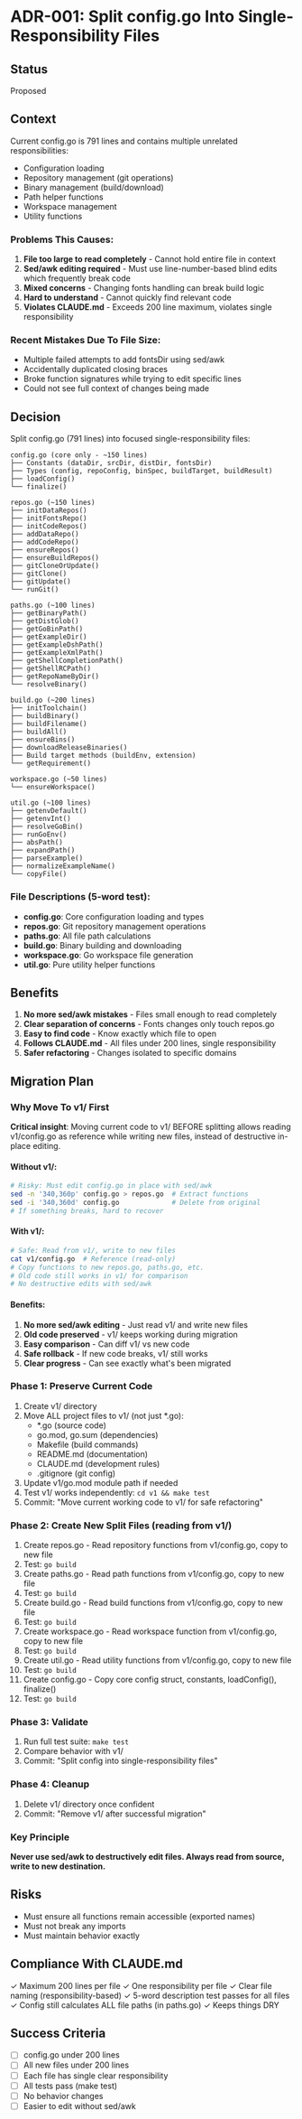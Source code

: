 # ADR-001: Split config.go Into Single-Responsibility Files

## Status
Proposed

## Context

Current config.go is 791 lines and contains multiple unrelated responsibilities:
- Configuration loading
- Repository management (git operations)
- Binary management (build/download)
- Path helper functions
- Workspace management
- Utility functions

### Problems This Causes:

1. **File too large to read completely** - Cannot hold entire file in context
2. **Sed/awk editing required** - Must use line-number-based blind edits which frequently break code
3. **Mixed concerns** - Changing fonts handling can break build logic
4. **Hard to understand** - Cannot quickly find relevant code
5. **Violates CLAUDE.md** - Exceeds 200 line maximum, violates single responsibility

### Recent Mistakes Due To File Size:

- Multiple failed attempts to add fontsDir using sed/awk
- Accidentally duplicated closing braces
- Broke function signatures while trying to edit specific lines
- Could not see full context of changes being made

## Decision

Split config.go (791 lines) into focused single-responsibility files:

```
config.go (core only - ~150 lines)
├── Constants (dataDir, srcDir, distDir, fontsDir)
├── Types (config, repoConfig, binSpec, buildTarget, buildResult)
├── loadConfig()
└── finalize()

repos.go (~150 lines)
├── initDataRepos()
├── initFontsRepo()
├── initCodeRepos()
├── addDataRepo()
├── addCodeRepo()
├── ensureRepos()
├── ensureBuildRepos()
├── gitCloneOrUpdate()
├── gitClone()
├── gitUpdate()
└── runGit()

paths.go (~100 lines)
├── getBinaryPath()
├── getDistGlob()
├── getGoBinPath()
├── getExampleDir()
├── getExampleDshPath()
├── getExampleXmlPath()
├── getShellCompletionPath()
├── getShellRCPath()
├── getRepoNameByDir()
└── resolveBinary()

build.go (~200 lines)
├── initToolchain()
├── buildBinary()
├── buildFilename()
├── buildAll()
├── ensureBins()
├── downloadReleaseBinaries()
├── Build target methods (buildEnv, extension)
└── getRequirement()

workspace.go (~50 lines)
└── ensureWorkspace()

util.go (~100 lines)
├── getenvDefault()
├── getenvInt()
├── resolveGoBin()
├── runGoEnv()
├── absPath()
├── expandPath()
├── parseExample()
├── normalizeExampleName()
└── copyFile()
```

### File Descriptions (5-word test):

- **config.go**: Core configuration loading and types
- **repos.go**: Git repository management operations
- **paths.go**: All file path calculations
- **build.go**: Binary building and downloading
- **workspace.go**: Go workspace file generation
- **util.go**: Pure utility helper functions

## Benefits

1. **No more sed/awk mistakes** - Files small enough to read completely
2. **Clear separation of concerns** - Fonts changes only touch repos.go
3. **Easy to find code** - Know exactly which file to open
4. **Follows CLAUDE.md** - All files under 200 lines, single responsibility
5. **Safer refactoring** - Changes isolated to specific domains

## Migration Plan

### Why Move To v1/ First

**Critical insight**: Moving current code to v1/ BEFORE splitting allows reading v1/config.go as reference while writing new files, instead of destructive in-place editing.

#### Without v1/:
```bash
# Risky: Must edit config.go in place with sed/awk
sed -n '340,360p' config.go > repos.go  # Extract functions
sed -i '340,360d' config.go             # Delete from original
# If something breaks, hard to recover
```

#### With v1/:
```bash
# Safe: Read from v1/, write to new files
cat v1/config.go  # Reference (read-only)
# Copy functions to new repos.go, paths.go, etc.
# Old code still works in v1/ for comparison
# No destructive edits with sed/awk
```

#### Benefits:

1. **No more sed/awk editing** - Just read v1/ and write new files
2. **Old code preserved** - v1/ keeps working during migration
3. **Easy comparison** - Can diff v1/ vs new code
4. **Safe rollback** - If new code breaks, v1/ still works
5. **Clear progress** - Can see exactly what's been migrated

### Phase 1: Preserve Current Code
1. Create v1/ directory
2. Move ALL project files to v1/ (not just *.go):
   - *.go (source code)
   - go.mod, go.sum (dependencies)
   - Makefile (build commands)
   - README.md (documentation)
   - CLAUDE.md (development rules)
   - .gitignore (git config)
3. Update v1/go.mod module path if needed
4. Test v1/ works independently: `cd v1 && make test`
5. Commit: "Move current working code to v1/ for safe refactoring"
### Phase 2: Create New Split Files (reading from v1/)
1. Create repos.go - Read repository functions from v1/config.go, copy to new file
2. Test: `go build`
3. Create paths.go - Read path functions from v1/config.go, copy to new file  
4. Test: `go build`
5. Create build.go - Read build functions from v1/config.go, copy to new file
6. Test: `go build`
7. Create workspace.go - Read workspace function from v1/config.go, copy to new file
8. Test: `go build`
9. Create util.go - Read utility functions from v1/config.go, copy to new file
10. Test: `go build`
11. Create config.go - Copy core config struct, constants, loadConfig(), finalize()
12. Test: `go build`

### Phase 3: Validate
1. Run full test suite: `make test`
2. Compare behavior with v1/
3. Commit: "Split config into single-responsibility files"

### Phase 4: Cleanup
1. Delete v1/ directory once confident
2. Commit: "Remove v1/ after successful migration"

### Key Principle

**Never use sed/awk to destructively edit files. Always read from source, write to new destination.**
## Risks

- Must ensure all functions remain accessible (exported names)
- Must not break any imports
- Must maintain behavior exactly

## Compliance With CLAUDE.md

✓ Maximum 200 lines per file
✓ One responsibility per file
✓ Clear file naming (responsibility-based)
✓ 5-word description test passes for all files
✓ Config still calculates ALL file paths (in paths.go)
✓ Keeps things DRY

## Success Criteria

- [ ] config.go under 200 lines
- [ ] All new files under 200 lines
- [ ] Each file has single clear responsibility
- [ ] All tests pass (make test)
- [ ] No behavior changes
- [ ] Easier to edit without sed/awk
